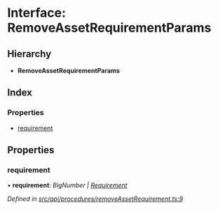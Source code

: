 # Interface: RemoveAssetRequirementParams

## Hierarchy

* **RemoveAssetRequirementParams**

## Index

### Properties

* [requirement](removeassetrequirementparams.md#requirement)

## Properties

###  requirement

• **requirement**: *BigNumber | [Requirement](requirement.md)*

*Defined in [src/api/procedures/removeAssetRequirement.ts:9](https://github.com/PolymeshAssociation/polymesh-sdk/blob/46845947/src/api/procedures/removeAssetRequirement.ts#L9)*
